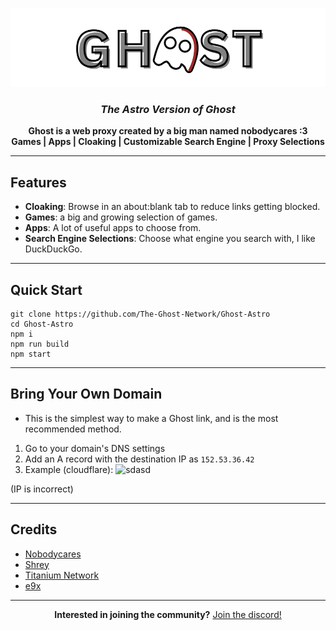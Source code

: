 <p align="center">
  <img src="https://raw.githubusercontent.com/The-Ghost-Network/Ghost-Astro/refs/heads/main/public/assets/img/GHOST%20(1).png" alt="Ghost-Astro Banner" />
</p>

<h3 align="center"><em>The Astro Version of Ghost</em></h3>

<p align="center">
  <strong>Ghost is a web proxy created by a big man named nobodycares :3</strong><br>
  <strong>Games | Apps | Cloaking | Customizable Search Engine | Proxy Selections</strong>
</p>

---

##  **Features**

- **Cloaking**: Browse in an about:blank tab to reduce links getting blocked.  
- **Games**: a big and growing selection of games.  
- **Apps**: A lot of useful apps to choose from.  
- **Search Engine Selections**: Choose what engine you search with, I like DuckDuckGo.  

---

## **Quick Start**

<pre><code>git clone https://github.com/The-Ghost-Network/Ghost-Astro
cd Ghost-Astro
npm i
npm run build
npm start
</code></pre>

---

## **Bring Your Own Domain**

- This is the simplest way to make a Ghost link, and is the most recommended method.
1. Go to your domain's DNS settings
2. Add an A record with the destination IP as `152.53.36.42`
3. Example (cloudflare):
![sdasd](https://media.discordapp.net/attachments/1237211181823954985/1344885883509276672/image.webp?ex=67c28a15&is=67c13895&hm=8e412ad41accd16d7d997308065cd2e40b21bff980ec5cf12f25a78b383c74fc&=&format=webp&width=1180&height=98)

(IP is incorrect)

---

## **Credits**

- [Nobodycares](https://github.com/Nobodycares-lo)  
- [Shrey](https://github.com/Shrey719)  
- [Titanium Network](https://github.com/TitaniumNetwork-dev)  
- [e9x](https://github.com/e9x)  

---

<p align="center">
  <strong>Interested in joining the community?</strong> <a href=https://discord.gg/rNxJ95NpWN>Join the discord!</a>
</p>
